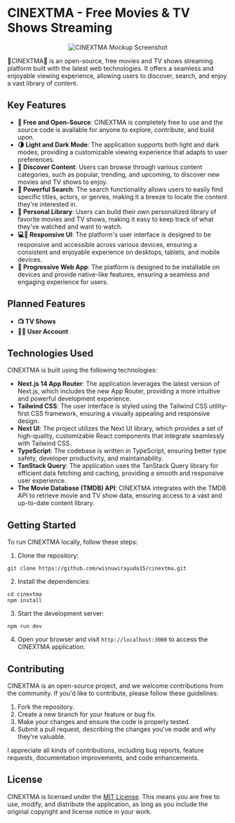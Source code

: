# CINEXTMA - Free Movies & TV Shows Streaming

<div style="text-align:center">

![CINEXTMA Mockup Screenshot](https://raw.githubusercontent.com/wisnuwirayuda15/cinextma/refs/heads/master/src/public/img/mockup.png)

</div>

🍿CINEXTMA🍿 is an open-source, free movies and TV shows streaming platform built with the latest web technologies. It offers a seamless and enjoyable viewing experience, allowing users to discover, search, and enjoy a vast library of content.

## Key Features

- **💸 Free and Open-Source**: CINEXTMA is completely free to use and the source code is available for anyone to explore, contribute, and build upon.
- **🌗 Light and Dark Mode**: The application supports both light and dark modes, providing a customizable viewing experience that adapts to user preferences.
- **🧭 Discover Content**: Users can browse through various content categories, such as popular, trending, and upcoming, to discover new movies and TV shows to enjoy.
- **🔎 Powerful Search**: The search functionality allows users to easily find specific titles, actors, or genres, making it a breeze to locate the content they're interested in.
- **📂 Personal Library**: Users can build their own personalized library of favorite movies and TV shows, making it easy to keep track of what they've watched and want to watch.
- **💻📱 Responsive UI**: The platform's user interface is designed to be responsive and accessible across various devices, ensuring a consistent and enjoyable experience on desktops, tablets, and mobile devices.
- **📲 Progressive Web App**: The platform is designed to be installable on devices and provide native-like features, ensuring a seamless and engaging experience for users.

## Planned Features

- **📺 TV Shows**
- **🙍‍♂️ User Account**

## Technologies Used

CINEXTMA is built using the following technologies:

- **Next.js 14 App Router**: The application leverages the latest version of Next.js, which includes the new App Router, providing a more intuitive and powerful development experience.
- **Tailwind CSS**: The user interface is styled using the Tailwind CSS utility-first CSS framework, ensuring a visually appealing and responsive design.
- **Next UI**: The project utilizes the Next UI library, which provides a set of high-quality, customizable React components that integrate seamlessly with Tailwind CSS.
- **TypeScript**: The codebase is written in TypeScript, ensuring better type safety, developer productivity, and maintainability.
- **TanStack Query**: The application uses the TanStack Query library for efficient data fetching and caching, providing a smooth and responsive user experience.
- **The Movie Database (TMDB) API**: CINEXTMA integrates with the TMDB API to retrieve movie and TV show data, ensuring access to a vast and up-to-date content library.

## Getting Started

To run CINEXTMA locally, follow these steps:

1. Clone the repository:

```
git clone https://github.com/wisnuwirayuda15/cinextma.git
```

2. Install the dependencies:

```
cd cinextma
npm install
```

3. Start the development server:

```
npm run dev
```

4. Open your browser and visit `http://localhost:3000` to access the CINEXTMA application.

## Contributing

CINEXTMA is an open-source project, and we welcome contributions from the community. If you'd like to contribute, please follow these guidelines:

1. Fork the repository.
2. Create a new branch for your feature or bug fix.
3. Make your changes and ensure the code is properly tested.
4. Submit a pull request, describing the changes you've made and why they're valuable.

I appreciate all kinds of contributions, including bug reports, feature requests, documentation improvements, and code enhancements.

## License

CINEXTMA is licensed under the [MIT License](LICENSE). This means you are free to use, modify, and distribute the application, as long as you include the original copyright and license notice in your work.
